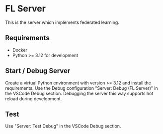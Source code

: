# FL Server

This is the server which implements federated learning.

## Requirements

- Docker
- Python >= 3.12 for development

## Start / Debug Server

Create a virtual Python environment with version >= 3.12 and install the requirements.
Use the Debug configuration "Server: Debug (FL Server)" in the VSCode Debug section. Debugging the server this way supports hot reload during development.

## Test

Use "Server: Test Debug" in the VSCode Debug section.